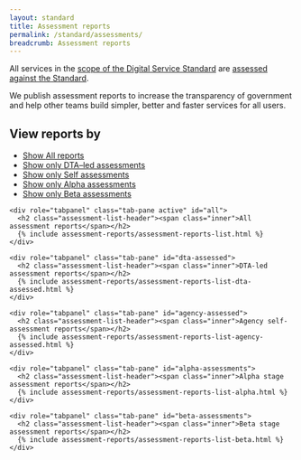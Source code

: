 ```yaml
---
layout: standard
title: Assessment reports
permalink: /standard/assessments/
breadcrumb: Assessment reports
---
```


<div class="assessment-reports" markdown="1">

All services in the [scope of the Digital Service Standard](/standard/scope-of-standard/) are [assessed against the Standard](/standard/meeting-standard/).

We publish assessment reports to increase the transparency of government and help other teams build simpler, better and faster services for all users.

## View reports by

  <ul class="inline-links">
    <li>
      <a href="#all" class="is-current"><span class="is-visuallyhidden">Show </span>All reports</a>
    </li>
    <li>
      <a href="#dta-assessed"><span class="is-visuallyhidden">Show only </span>DTA&ndash;led assessments</a>
    </li>
    <li>
      <a href="#agency-assessed"><span class="is-visuallyhidden">Show only </span>Self assessments</a>
    </li>
    <li>
      <a href="#alpha-assessments"><span class="is-visuallyhidden">Show only </span>Alpha assessments</a>
    </li>
    <li>
      <a href="#beta-assessments"><span class="is-visuallyhidden">Show only </span>Beta assessments</a>
    </li>
  </ul>

  <!-- Tab panes -->
  <div class="tab-content">

    <div role="tabpanel" class="tab-pane active" id="all">
      <h2 class="assessment-list-header"><span class="inner">All assessment reports</span></h2>
      {% include assessment-reports/assessment-reports-list.html %}
    </div>

    <div role="tabpanel" class="tab-pane" id="dta-assessed">
      <h2 class="assessment-list-header"><span class="inner">DTA-led assessment reports</span></h2>
      {% include assessment-reports/assessment-reports-list-dta-assessed.html %}
    </div>

    <div role="tabpanel" class="tab-pane" id="agency-assessed">
      <h2 class="assessment-list-header"><span class="inner">Agency self-assessment reports</span></h2>
      {% include assessment-reports/assessment-reports-list-agency-assessed.html %}
    </div>

    <div role="tabpanel" class="tab-pane" id="alpha-assessments">
      <h2 class="assessment-list-header"><span class="inner">Alpha stage assessment reports</span></h2>
      {% include assessment-reports/assessment-reports-list-alpha.html %}
    </div>

    <div role="tabpanel" class="tab-pane" id="beta-assessments">
      <h2 class="assessment-list-header"><span class="inner">Beta stage assessment reports</span></h2>
      {% include assessment-reports/assessment-reports-list-beta.html %}
    </div>
  </div>
</div>
